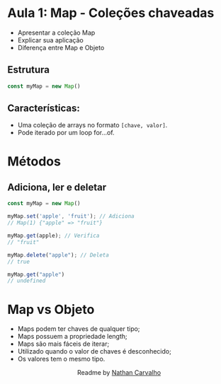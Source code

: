 # Aula 1: Map - Coleções chaveadas

- Apresentar a coleção Map
- Explicar sua aplicação
- Diferença entre Map e Objeto

## Estrutura
```js
const myMap = new Map()
```

## Características:

- Uma coleção de arrays no formato ```[chave, valor]```.
- Pode iterado por um loop for...of.

# Métodos

## Adiciona, ler e deletar
```js
const myMap = new Map()

myMap.set('apple', 'fruit'); // Adiciona
// Map(1) {"apple" => "fruit"}

myMap.get(apple); // Verifica
// "fruit"

myMap.delete("apple"); // Deleta
// true

myMap.get("apple")
// undefined
```

# Map vs Objeto

- Maps podem ter chaves de qualquer tipo;
- Maps possuem a propriedade length;
- Maps são mais fáceis de iterar;
- Utilizado quando o valor de chaves é desconhecido;
- Os valores tem o mesmo tipo.

<p align="center">
  Readme by <a href="https://github.com/CarvalhoNathan"> Nathan Carvalho </a> <br>
</p>
